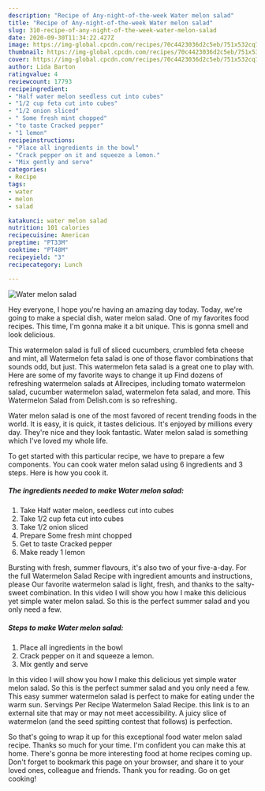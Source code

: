 ```yaml
---
description: "Recipe of Any-night-of-the-week Water melon salad"
title: "Recipe of Any-night-of-the-week Water melon salad"
slug: 310-recipe-of-any-night-of-the-week-water-melon-salad
date: 2020-09-30T11:34:22.427Z
image: https://img-global.cpcdn.com/recipes/70c4423036d2c5eb/751x532cq70/water-melon-salad-recipe-main-photo.jpg
thumbnail: https://img-global.cpcdn.com/recipes/70c4423036d2c5eb/751x532cq70/water-melon-salad-recipe-main-photo.jpg
cover: https://img-global.cpcdn.com/recipes/70c4423036d2c5eb/751x532cq70/water-melon-salad-recipe-main-photo.jpg
author: Lida Barton
ratingvalue: 4
reviewcount: 17793
recipeingredient:
- "Half water melon seedless cut into cubes"
- "1/2 cup feta cut into cubes"
- "1/2 onion sliced"
- " Some fresh mint chopped"
- "to taste Cracked pepper"
- "1 lemon"
recipeinstructions:
- "Place all ingredients in the bowl"
- "Crack pepper on it and squeeze a lemon."
- "Mix gently and serve"
categories:
- Recipe
tags:
- water
- melon
- salad

katakunci: water melon salad 
nutrition: 101 calories
recipecuisine: American
preptime: "PT33M"
cooktime: "PT48M"
recipeyield: "3"
recipecategory: Lunch

---
```



![Water melon salad](https://img-global.cpcdn.com/recipes/70c4423036d2c5eb/751x532cq70/water-melon-salad-recipe-main-photo.jpg)

Hey everyone, I hope you're having an amazing day today. Today, we're going to make a special dish, water melon salad. One of my favorites food recipes. This time, I'm gonna make it a bit unique. This is gonna smell and look delicious.

This watermelon salad is full of sliced cucumbers, crumbled feta cheese and mint, all Watermelon feta salad is one of those flavor combinations that sounds odd, but just. This watermelon feta salad is a great one to play with. Here are some of my favorite ways to change it up Find dozens of refreshing watermelon salads at Allrecipes, including tomato watermelon salad, cucumber watermelon salad, watermelon feta salad, and more. This Watermelon Salad from Delish.com is so refreshing.

Water melon salad is one of the most favored of recent trending foods in the world. It is easy, it is quick, it tastes delicious. It's enjoyed by millions every day. They're nice and they look fantastic. Water melon salad is something which I've loved my whole life.


To get started with this particular recipe, we have to prepare a few components. You can cook water melon salad using 6 ingredients and 3 steps. Here is how you cook it.

<!--inarticleads1-->

##### The ingredients needed to make Water melon salad:

1. Take Half water melon, seedless cut into cubes
1. Take 1/2 cup feta cut into cubes
1. Take 1/2 onion sliced
1. Prepare  Some fresh mint chopped
1. Get to taste Cracked pepper
1. Make ready 1 lemon


Bursting with fresh, summer flavours, it&#39;s also two of your five-a-day. For the full Watermelon Salad Recipe with ingredient amounts and instructions, please Our favorite watermelon salad is light, fresh, and thanks to the salty-sweet combination. In this video I will show you how I make this delicious yet simple water melon salad. So this is the perfect summer salad and you only need a few. 

<!--inarticleads2-->

##### Steps to make Water melon salad:

1. Place all ingredients in the bowl
1. Crack pepper on it and squeeze a lemon.
1. Mix gently and serve


In this video I will show you how I make this delicious yet simple water melon salad. So this is the perfect summer salad and you only need a few. This easy summer watermelon salad is perfect to make for eating under the warm sun. Servings Per Recipe Watermelon Salad Recipe. this link is to an external site that may or may not meet accessibility. A juicy slice of watermelon (and the seed spitting contest that follows) is perfection. 

So that's going to wrap it up for this exceptional food water melon salad recipe. Thanks so much for your time. I'm confident you can make this at home. There's gonna be more interesting food at home recipes coming up. Don't forget to bookmark this page on your browser, and share it to your loved ones, colleague and friends. Thank you for reading. Go on get cooking!

